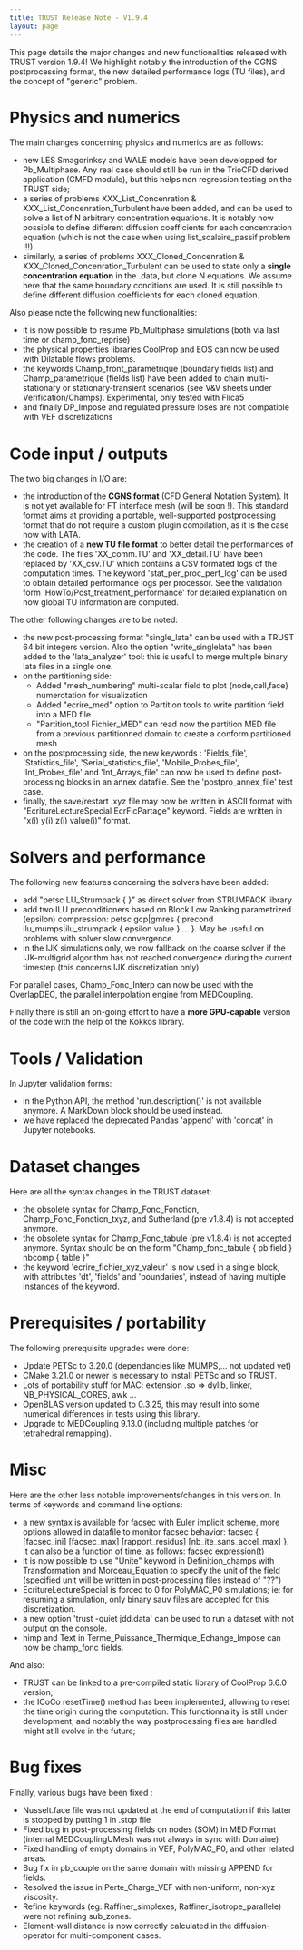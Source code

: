 ```yaml
---
title: TRUST Release Note - V1.9.4
layout: page
---
```


This page details the major changes and new functionalities released with TRUST version 1.9.4!
We highlight notably the introduction of the CGNS postprocessing format, the new detailed performance logs (TU files), and the concept of "generic" problem.

# Physics and numerics

The main changes concerning physics and numerics are as follows:
- new LES Smagorinksy and WALE models have been developped for Pb_Multiphase. Any real case should still be run in the TrioCFD derived application (CMFD module), but this helps non regression testing on the TRUST side;
- a series of problems XXX_List_Concenration & XXX_List_Concenration_Turbulent have been added, and can be used to solve a list of N arbitrary concentration equations. It is notably now possible to define different diffusion coefficients for each concentration equation (which is not the case when using list_scalaire_passif problem !!!)
- similarly, a series of problems XXX_Cloned_Concenration & XXX_Cloned_Concenration_Turbulent can be used to state only a **single concentration equation** in the .data, but clone N equations. We assume here that the same boundary conditions are used. It is still possible to define different diffusion coefficients for each cloned equation.

Also please note the following new functionalities:
- it is now possible to resume Pb_Multiphase simulations (both via last time or champ_fonc_reprise)
- the physical properties libraries CoolProp and EOS can now be used with Dilatable flows problems.
- the keywords Champ_front_parametrique (boundary fields list) and Champ_parametrique (fields list) have been added to chain multi-stationary or stationary-transient scenarios (see V&V sheets under Verification/Champs). Experimental, only tested with Flica5
- and finally DP_Impose and regulated pressure loses are not compatible with VEF discretizations

    
# Code input / outputs

The two big changes in I/O are:

- the introduction of the **CGNS format** (CFD General Notation System). It is not yet available for FT interface mesh (will be soon !). This standard format aims at providing a portable, well-supported postprocessing format that do not require a custom plugin compilation, as it is the case now with LATA.
- the creation of a **new TU file format** to better detail the performances of the code. The files 'XX_comm.TU' and 'XX_detail.TU' have been replaced by 'XX_csv.TU' which contains a CSV formated logs of the computation times. The keyword 'stat_per_proc_perf_log' can be used to obtain detailed performance logs per processor. See the validation form 'HowTo/Post_treatment_performance' for detailed explanation on how global TU information are computed.


The other following changes are to be noted:
- the new post-processing format "single_lata" can be used with a TRUST 64 bit integers version. Also the option "write_singlelata" has been added to the 'lata_analyzer' tool: this is useful to merge multiple binary lata files in a single one.
- on the partitioning side:  
    - Added "mesh_numbering" multi-scalar field to plot {node,cell,face} numerotation for visualization
    - Added "ecrire_med" option to Partition tools to write partition field into a MED file
    - "Partition_tool Fichier_MED" can read now the partition MED file from a previous partitionned domain to create a conform partitioned mesh
- on the postprocessing side, the new keywords : 'Fields_file', 'Statistics_file', 'Serial_statistics_file', 'Mobile_Probes_file', 'Int_Probes_file' and 'Int_Arrays_file' can now be used to define post-processing blocks in an annex datafile. See the 'postpro_annex_file' test case.
- finally, the save/restart .xyz file may now be written in ASCII format with "EcritureLectureSpecial EcrFicPartage" keyword. Fields are written in "x(i) y(i) z(i) value(i)" format.


# Solvers and performance

The following new features concerning the solvers have been added:

- add "petsc LU_Strumpack { }" as direct solver from STRUMPACK library
- add two ILU preconditioners based on Block Low Ranking parametrized (epsilon) compression: petsc gcp|gmres { precond ilu_mumps|ilu_strumpack { epsilon value } ... }. May be useful on problems with solver slow convergence.
- in the IJK simulations only, we now fallback on the coarse solver if the IJK-multigrid algorithm has not reached convergence during  the current timestep (this concerns IJK discretization only).

For parallel cases, Champ_Fonc_Interp can now be used with the OverlapDEC, the parallel interpolation engine from MEDCoupling.

Finally there is still an on-going effort to have a **more GPU-capable** version of the code with the help of the Kokkos library.

# Tools / Validation

In Jupyter validation forms:

- in the Python API, the method 'run.description()' is not available anymore. A MarkDown block should be used instead.
- we have replaced the deprecated Pandas 'append' with 'concat' in Jupyter notebooks.


# Dataset changes

Here are all the syntax changes in the TRUST dataset:
- the obsolete syntax for Champ_Fonc_Fonction, Champ_Fonc_Fonction_txyz, and Sutherland (pre v1.8.4) is not accepted anymore.
- the obsolete syntax for Champ_Fonc_tabule (pre v1.8.4) is not accepted anymore. Syntax should be on the form "Champ_fonc_tabule { pb field } nbcomp { table }"
- the keyword 'ecrire_fichier_xyz_valeur' is now used in a single block, with attributes 'dt', 'fields' and 'boundaries', instead of having multiple instances of the keyword.


# Prerequisites / portability

The following prerequisite upgrades were done:

- Update PETSc to 3.20.0 (dependancies like MUMPS,... not updated yet)
- CMake 3.21.0 or newer is necessary to install PETSc and so TRUST.
- Lots of portability stuff for MAC: extension .so => dylib, linker, NB_PHYSICAL_CORES, awk ...
- OpenBLAS version updated to 0.3.25, this may result into some numerical differences in tests using this library.
- Upgrade to MEDCoupling 9.13.0 (including multiple patches for tetrahedral remapping).


# Misc

Here are the other less notable improvements/changes in this version.
In terms of keywords and command line options:
- a new syntax is available for facsec with Euler implicit scheme, more options allowed in datafile to monitor facsec behavior: facsec { [facsec_ini] [facsec_max] [rapport_residus] [nb_ite_sans_accel_max] }. It can also be a function of time, as follows: facsec expression(t)
- it is now possible to use "Unite" keyword in Definition_champs with Transformation and Morceau_Equation to specify the unit of the field (specified unit will be written in post-processing files instead of "??")
- EcritureLectureSpecial is forced to 0 for PolyMAC_P0 simulations; ie: for resuming a simulation, only binary sauv files are accepted for this discretization.
- a new option 'trust -quiet jdd.data' can be used to run a dataset with not output on the console. 
- himp and Text in Terme_Puissance_Thermique_Echange_Impose can now be champ_fonc fields.

And also: 
- TRUST can be linked to a pre-compiled static library of CoolProp 6.6.0 version;
- the ICoCo resetTime() method has been implemented, allowing to reset the time origin during the computation. This functionnality is still under development, and notably the way postprocessing files are handled might still evolve in the future;

# Bug fixes

Finally, various bugs have been fixed :
- Nusselt.face file was not updated at the end of computation if this latter is stopped by putting 1 in .stop file
- Fixed bug in post-processing fields on nodes (SOM) in MED Format (internal MEDCouplingUMesh was not always in sync with Domaine)
- Fixed handling of empty domains in VEF, PolyMAC_P0, and other related areas.
- Bug fix in pb_couple on the same domain with missing APPEND for fields.
- Resolved the issue in Perte_Charge_VEF with non-uniform, non-xyz viscosity.
- Refine keywords (eg: Raffiner_simplexes, Raffiner_isotrope_parallele) were not refining sub_zones.
- Element-wall distance is now correctly calculated in the diffusion-operator for multi-component cases.




